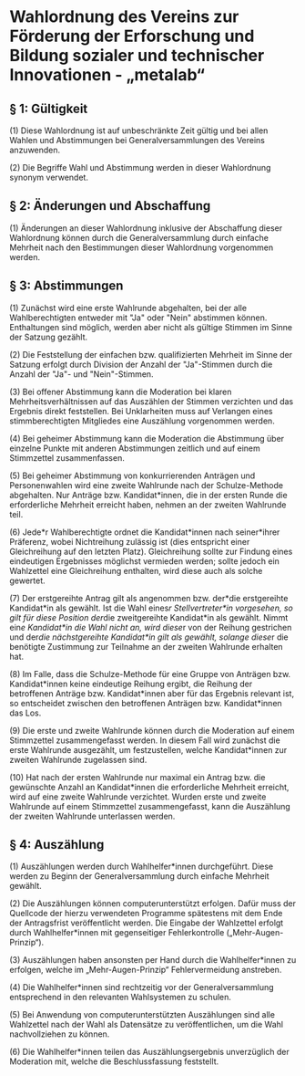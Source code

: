 # Wahlordnung des Vereins zur Förderung der Erforschung und Bildung sozialer und technischer Innovationen - „metalab“

## § 1: Gültigkeit

(1) Diese Wahlordnung ist auf unbeschränkte Zeit gültig und bei allen Wahlen und Abstimmungen bei Generalversammlungen des Vereins anzuwenden.

(2) Die Begriffe Wahl und Abstimmung werden in dieser Wahlordnung synonym verwendet.

## § 2: Änderungen und Abschaffung

(1) Änderungen an dieser Wahlordnung inklusive der Abschaffung dieser Wahlordnung können durch die Generalversammlung durch einfache Mehrheit nach den Bestimmungen dieser Wahlordnung vorgenommen werden.

## § 3: Abstimmungen

(1) Zunächst wird eine erste Wahlrunde abgehalten, bei der alle Wahlberechtigten entweder mit "Ja" oder "Nein" abstimmen können. Enthaltungen sind möglich, werden aber nicht als gültige Stimmen im Sinne der Satzung gezählt.

(2) Die Feststellung der einfachen bzw. qualifizierten Mehrheit im Sinne der Satzung erfolgt durch Division der Anzahl der "Ja"-Stimmen durch die Anzahl der "Ja"- und "Nein"-Stimmen.

(3) Bei offener Abstimmung kann die Moderation bei klaren Mehrheitsverhältnissen auf das Auszählen der Stimmen verzichten und das Ergebnis direkt feststellen. Bei Unklarheiten muss auf Verlangen eines stimmberechtigten Mitgliedes eine Auszählung vorgenommen werden.

(4) Bei geheimer Abstimmung kann die Moderation die Abstimmung über einzelne Punkte mit anderen Abstimmungen zeitlich und auf einem Stimmzettel zusammenfassen.

(5) Bei geheimer Abstimmung von konkurrierenden Anträgen und Personenwahlen wird eine zweite Wahlrunde nach der Schulze-Methode abgehalten. Nur Anträge bzw. Kandidat\*innen, die in der ersten Runde die erforderliche Mehrheit erreicht haben, nehmen an der zweiten Wahlrunde teil.

(6) Jede\*r Wahlberechtigte ordnet die Kandidat\*innen nach seiner\*ihrer Präferenz, wobei Nichtreihung zulässig ist (dies entspricht einer Gleichreihung auf den letzten Platz). Gleichreihung sollte zur Findung eines eindeutigen Ergebnisses möglichst vermieden werden; sollte jedoch ein Wahlzettel eine Gleichreihung enthalten, wird diese auch als solche gewertet.

(7) Der erstgereihte Antrag gilt als angenommen bzw. der\*die erstgereihte Kandidat\*in als gewählt. Ist die Wahl eines*r Stellvertreter\*in vorgesehen, so gilt für diese Position der*die zweitgereihte Kandidat\*in als gewählt. Nimmt ein*e Kandidat\*in die Wahl nicht an, wird diese*r von der Reihung gestrichen und der*die nächstgereihte Kandidat\*in gilt als gewählt, solange diese*r die benötigte Zustimmung zur Teilnahme an der zweiten Wahlrunde erhalten hat.

(8) Im Falle, dass die Schulze-Methode für eine Gruppe von Anträgen bzw. Kandidat\*innen keine eindeutige Reihung ergibt, die Reihung der betroffenen Anträge bzw. Kandidat\*innen aber für das Ergebnis relevant ist, so entscheidet zwischen den betroffenen Anträgen bzw. Kandidat\*innen das Los.

(9) Die erste und zweite Wahlrunde können durch die Moderation auf einem Stimmzettel zusammengefasst werden. In diesem Fall wird zunächst die erste Wahlrunde ausgezählt, um festzustellen, welche Kandidat\*innen zur zweiten Wahlrunde zugelassen sind.

(10) Hat nach der ersten Wahlrunde nur maximal ein Antrag bzw. die gewünschte Anzahl an Kandidat\*innen die erforderliche Mehrheit erreicht, wird auf eine zweite Wahlrunde verzichtet. Wurden erste und zweite Wahlrunde auf einem Stimmzettel zusammengefasst, kann die Auszählung der zweiten Wahlrunde unterlassen werden.

## § 4: Auszählung

(1) Auszählungen werden durch Wahlhelfer\*innen durchgeführt. Diese werden zu Beginn der Generalversammlung durch einfache Mehrheit gewählt.

(2) Die Auszählungen können computerunterstützt erfolgen. Dafür muss der Quellcode der hierzu verwendeten Programme spätestens mit dem Ende der Antragsfrist veröffentlicht werden. Die Eingabe der Wahlzettel erfolgt durch Wahlhelfer\*innen mit gegenseitiger Fehlerkontrolle („Mehr-Augen-Prinzip“).

(3) Auszählungen haben ansonsten per Hand durch die Wahlhelfer\*innen zu erfolgen, welche im „Mehr-Augen-Prinzip“ Fehlervermeidung anstreben.

(4) Die Wahlhelfer\*innen sind rechtzeitig vor der Generalversammlung entsprechend in den relevanten Wahlsystemen zu schulen.

(5) Bei Anwendung von computerunterstützten Auszählungen sind alle Wahlzettel nach der Wahl als Datensätze zu veröffentlichen, um die Wahl nachvollziehen zu können.

(6) Die Wahlhelfer\*innen teilen das Auszählungsergebnis unverzüglich der Moderation mit, welche die Beschlussfassung feststellt.
